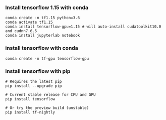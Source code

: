 ### Install tensorflow 1.15 with conda
```
conda create -n tf1.15 python=3.6
conda activate tf1.15
conda install tensorflow-gpu=1.15 # will auto-install cudatoolkit10.0 and cudnn7.6.5
conda install jupyterlab notebook
```


### install tensorflow with conda
```
conda create -n tf-gpu tensorflow-gpu
```

### install tensorflow with pip
```
# Requires the latest pip
pip install --upgrade pip

# Current stable release for CPU and GPU
pip install tensorflow

# Or try the preview build (unstable)
pip install tf-nightly
```
